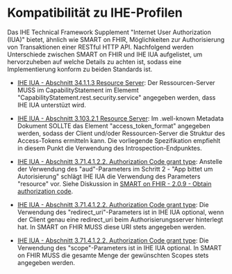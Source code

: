 # Kompatibilität zu IHE-Profilen

Das IHE Technical Framework Supplement "Internet User Authorization (IUA)" bietet, ähnlich wie SMART on FHIR, Möglichkeiten zur Authorisierung von Transaktionen einer RESTful HTTP API.
Nachfolgend werden Unterschiede zwischen SMART on FHIR und IHE IUA aufgelistet, um hervorzuheben auf welche Details zu achten ist, sodass eine Implementierung konform zu beiden Standards ist.

* [IHE IUA - Abschnitt 34.1.1.3 Resource Server](https://profiles.ihe.net/ITI/IUA/index.html#34113-resource-server): Der Ressourcen-Server MUSS im CapabilityStatement im Elememt "CapabilityStatement.rest.security.service" angegeben werden, dass IHE IUA unterstüzt wird.

* [IHE IUA - Abschnitt 3.103.2.1 Resource Server](https://profiles.ihe.net/ITI/IUA/index.html#310342-authorization-server-metadata-response): Im .well-known Metadata Dokument SOLLTE das Element "access_token_format" angegeben werden, sodass der Client und/oder Ressourcen-Server die Struktur des Access-Tokens ermitteln kann. Die vorliegende Spezifikation empfiehlt in diesem Punkt die Verwendung des Introspection-Endpunktes.

* [IHE IUA - Abschnitt 3.71.4.1.2.2. Authorization Code grant type](https://profiles.ihe.net/ITI/IUA/index.html#3714122-authorization-code-grant-type): Anstelle der Verwendung des "aud"-Parameters im Schritt 2 - "App bittet um Autorisierung" schlägt IHE IUA die Verwendung des Parameters "resource" vor. Siehe Diskussion in [SMART on FHIR - 2.0.9 - Obtain authorization code](http://www.hl7.org/fhir/smart-app-launch/app-launch.html#obtain-authorization-code).

* [IHE IUA - Abschnitt 3.71.4.1.2.2. Authorization Code grant type](https://profiles.ihe.net/ITI/IUA/index.html#3714122-authorization-code-grant-type): Die Verwendung des "redirect_uri"-Parameters ist in IHE IUA optional, wenn der Client genau eine redirect_uri beim Authorisierungsserver hinterlegt hat. In SMART on FHIR MUSS diese URI stets angegeben werden.

* [IHE IUA - Abschnitt 3.71.4.1.2.2. Authorization Code grant type](https://profiles.ihe.net/ITI/IUA/index.html#3714122-authorization-code-grant-type): Die Verwendung des "scope"-Parameters ist in IHE IUA optional. In SMART on FHIR MUSS die gesamte Menge der gewünschten Scopes stets angegeben werden.